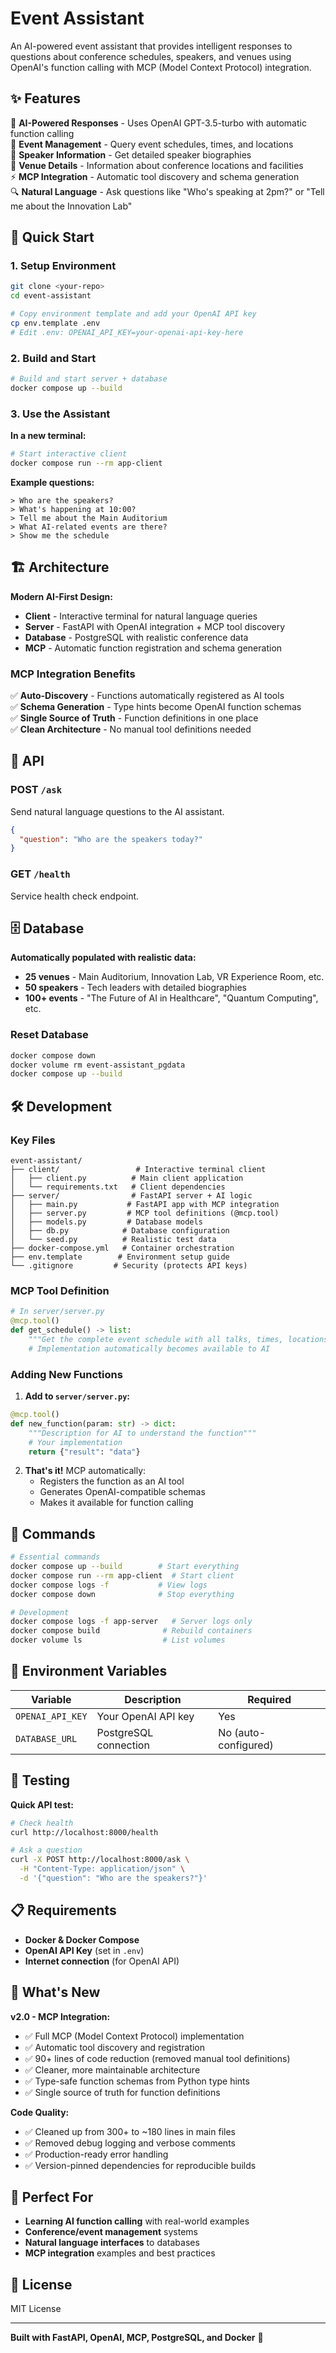 # Event Assistant

An AI-powered event assistant that provides intelligent responses to questions about conference schedules, speakers, and venues using OpenAI's function calling with MCP (Model Context Protocol) integration.

## ✨ Features

🤖 **AI-Powered Responses** - Uses OpenAI GPT-3.5-turbo with automatic function calling  
📅 **Event Management** - Query event schedules, times, and locations  
🎤 **Speaker Information** - Get detailed speaker biographies  
🏢 **Venue Details** - Information about conference locations and facilities  
⚡ **MCP Integration** - Automatic tool discovery and schema generation  
🔍 **Natural Language** - Ask questions like "Who's speaking at 2pm?" or "Tell me about the Innovation Lab"

## 🚀 Quick Start

### 1. Setup Environment

```bash
git clone <your-repo>
cd event-assistant

# Copy environment template and add your OpenAI API key
cp env.template .env
# Edit .env: OPENAI_API_KEY=your-openai-api-key-here
```

### 2. Build and Start

```bash
# Build and start server + database
docker compose up --build
```

### 3. Use the Assistant

**In a new terminal:**
```bash
# Start interactive client
docker compose run --rm app-client
```

**Example questions:**
```
> Who are the speakers?
> What's happening at 10:00?
> Tell me about the Main Auditorium
> What AI-related events are there?
> Show me the schedule
```

## 🏗️ Architecture

**Modern AI-First Design:**
- **Client** - Interactive terminal for natural language queries
- **Server** - FastAPI with OpenAI integration + MCP tool discovery
- **Database** - PostgreSQL with realistic conference data
- **MCP** - Automatic function registration and schema generation

### MCP Integration Benefits

✅ **Auto-Discovery** - Functions automatically registered as AI tools  
✅ **Schema Generation** - Type hints become OpenAI function schemas  
✅ **Single Source of Truth** - Function definitions in one place  
✅ **Clean Architecture** - No manual tool definitions needed  

## 📡 API

### POST `/ask`
Send natural language questions to the AI assistant.

```json
{
  "question": "Who are the speakers today?"
}
```

### GET `/health` 
Service health check endpoint.

## 🗄️ Database

**Automatically populated with realistic data:**
- **25 venues** - Main Auditorium, Innovation Lab, VR Experience Room, etc.
- **50 speakers** - Tech leaders with detailed biographies
- **100+ events** - "The Future of AI in Healthcare", "Quantum Computing", etc.

### Reset Database
```bash
docker compose down
docker volume rm event-assistant_pgdata
docker compose up --build
```

## 🛠️ Development

### Key Files

```
event-assistant/
├── client/                 # Interactive terminal client
│   ├── client.py          # Main client application
│   └── requirements.txt   # Client dependencies
├── server/                # FastAPI server + AI logic
│   ├── main.py           # FastAPI app with MCP integration
│   ├── server.py         # MCP tool definitions (@mcp.tool)
│   ├── models.py         # Database models
│   ├── db.py            # Database configuration
│   └── seed.py          # Realistic test data
├── docker-compose.yml   # Container orchestration
├── env.template        # Environment setup guide
└── .gitignore         # Security (protects API keys)
```

### MCP Tool Definition

```python
# In server/server.py
@mcp.tool()
def get_schedule() -> list:
    """Get the complete event schedule with all talks, times, locations, and speakers"""
    # Implementation automatically becomes available to AI
```

### Adding New Functions

1. **Add to `server/server.py`:**
```python
@mcp.tool()
def new_function(param: str) -> dict:
    """Description for AI to understand the function"""
    # Your implementation
    return {"result": "data"}
```

2. **That's it!** MCP automatically:
   - Registers the function as an AI tool
   - Generates OpenAI-compatible schemas
   - Makes it available for function calling

## 🔧 Commands

```bash
# Essential commands
docker compose up --build        # Start everything
docker compose run --rm app-client  # Start client
docker compose logs -f           # View logs
docker compose down              # Stop everything

# Development
docker compose logs -f app-server   # Server logs only
docker compose build              # Rebuild containers
docker volume ls                  # List volumes
```

## 🔐 Environment Variables

| Variable | Description | Required |
|----------|-------------|----------|
| `OPENAI_API_KEY` | Your OpenAI API key | Yes |
| `DATABASE_URL` | PostgreSQL connection | No (auto-configured) |

## 🧪 Testing

**Quick API test:**
```bash
# Check health
curl http://localhost:8000/health

# Ask a question
curl -X POST http://localhost:8000/ask \
  -H "Content-Type: application/json" \
  -d '{"question": "Who are the speakers?"}'
```

## 📋 Requirements

- **Docker & Docker Compose**
- **OpenAI API Key** (set in `.env`)
- **Internet connection** (for OpenAI API)

## 🚀 What's New

**v2.0 - MCP Integration:**
- ✅ Full MCP (Model Context Protocol) implementation
- ✅ Automatic tool discovery and registration  
- ✅ 90+ lines of code reduction (removed manual tool definitions)
- ✅ Cleaner, more maintainable architecture
- ✅ Type-safe function schemas from Python type hints
- ✅ Single source of truth for function definitions

**Code Quality:**
- ✅ Cleaned up from 300+ to ~180 lines in main files
- ✅ Removed debug logging and verbose comments
- ✅ Production-ready error handling
- ✅ Version-pinned dependencies for reproducible builds

## 🎯 Perfect For

- **Learning AI function calling** with real-world examples
- **Conference/event management** systems
- **Natural language interfaces** to databases
- **MCP integration** examples and best practices

## 📄 License

MIT License

---

**Built with FastAPI, OpenAI, MCP, PostgreSQL, and Docker** 🚀 